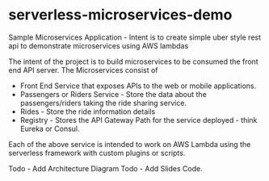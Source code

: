 # serverless-microservices-demo
Sample Microservices Application - Intent is to create simple uber style rest api to demonstrate microservices using AWS lambdas

The intent of the project is to build microservices to be consumed the front end API server. 
The Microservices consist of 
+ Front End Service that exposes APIs to the web or mobile applications.
+ Passengers or Riders Service - Store the data about the passengers/riders taking the ride sharing service. 
+ Rides - Store the ride information details 
+ Registry - Stores the API Gateway Path for the service deployed - think Eureka or Consul. 

Each of the above service is intended to work on AWS Lambda using the serverless framework with custom plugins or scripts. 

Todo - Add Architecture Diagram 
Todo - Add Slides Code. 
